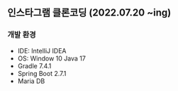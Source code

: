 ## 인스타그램 클론코딩 (2022.07.20 ~ing)


### 개발 환경 
* IDE: IntelliJ IDEA 
* OS: Window 10 Java 17 
* Gradle 7.4.1 
* Spring Boot 2.7.1
* Maria DB
